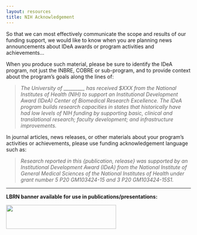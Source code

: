 ```yaml
---
layout: resources
title: NIH Acknowledgement
---
```


So that we can most effectively communicate the scope and results of our funding support, we would like to know when you are planning news announcements about IDeA awards or program activities and achievements...

When you produce such material, please be sure to identify the IDeA program, not just the INBRE, COBRE or sub-program, and to provide context about the program’s goals along the lines of:

> *The University of _________ has received $XXX from the National Institutes of Health (NIH) to support an Institutional Development Award (IDeA) Center of Biomedical Research Excellence. The IDeA program builds research capacities in states that historically have had low levels of NIH funding by supporting basic, clinical and translational research; faculty development; and infrastructure improvements.*

 In journal articles, news releases, or other materials about your program’s activities or achievements, please use funding acknowledgement language such as:

> *Research reported in this {publication, release} was supported by an Institutional Development Award (IDeA) from the National Institute of General Medical Sciences of the National Institutes of Health under grant number 5 P20 GM103424-15 and 3 P20 GM103424-15S1.*

---

**LBRN banner available for use in publications/presentations:**

<a href="/files/images/lbrn.jpg"><img src="/files/images/lbrn.jpg" width="300px" height="65px"></a>
